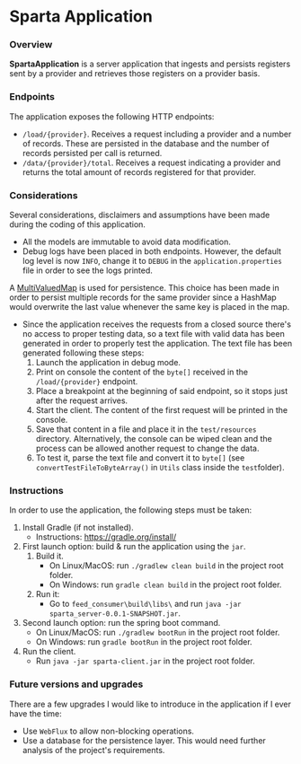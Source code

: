 # Sparta Application

### Overview

**SpartaApplication** is a server application that ingests and persists registers sent by a provider and retrieves those
registers on a provider basis.

### Endpoints

The application exposes the following HTTP endpoints:

- `/load/{provider}`. Receives a request including a provider and a number of records. These are persisted in the
  database and the number of records persisted per call is returned.
- `/data/{provider}/total`. Receives a request indicating a provider and returns the total amount of records registered
  for that provider.

### Considerations

Several considerations, disclaimers and assumptions have been made during the coding of this application.

- All the models are immutable to avoid data modification.
- Debug logs have been placed in both endpoints. However, the default log level is now `INFO`, change it to `DEBUG` in
  the `application.properties` file in order to see the logs printed.

A [MultiValuedMap](https://commons.apache.org/proper/commons-collections/apidocs/org/apache/commons/collections4/MultiValuedMap.html)
is used for persistence. This choice has been made in order to persist multiple records for the same provider since a
HashMap would overwrite the last value whenever the same key is placed in the map.

- Since the application receives the requests from a closed source there's no access to proper testing data, so a text
  file with valid data has been generated in order to properly test the application. The text file has been generated
  following these steps:
    1. Launch the application in debug mode.
    2. Print on console the content of the `byte[]` received in the `/load/{provider}` endpoint.
    3. Place a breakpoint at the beginning of said endpoint, so it stops just after the request arrives.
    4. Start the client. The content of the first request will be printed in the console.
    5. Save that content in a file and place it in the `test/resources` directory. Alternatively, the console can be
       wiped clean and the process can be allowed another request to change the data.
    6. To test it, parse the text file and convert it to `byte[]` (see `convertTestFileToByteArray()` in `Utils` class
       inside the `test`folder).

### Instructions

In order to use the application, the following steps must be taken:

1. Install Gradle (if not installed).
    - Instructions: https://gradle.org/install/
2. First launch option: build & run the application using the `jar`.
    1. Build it.
        - On Linux/MacOS: run `./gradlew clean build` in the project root folder.
        - On Windows: run `gradle clean build` in the project root folder.
    2. Run it:
        - Go to `feed_consumer\build\libs\` and run `java -jar sparta_server-0.0.1-SNAPSHOT.jar`.
3. Second launch option: run the spring boot command.
    - On Linux/MacOS: run `./gradlew bootRun` in the project root folder.
    - On Windows: run `gradle bootRun` in the project root folder.
4. Run the client.
    - Run `java -jar sparta-client.jar` in the project root folder.

### Future versions and upgrades

There are a few upgrades I would like to introduce in the application if I ever have the time:

- Use `WebFlux` to allow non-blocking operations.
- Use a database for the persistence layer. This would need further analysis of the project's requirements.